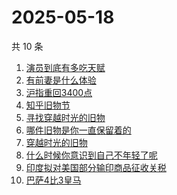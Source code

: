 # 2025-05-18

共 10 条

<!-- BEGIN -->
<!-- 最后更新时间 Sun May 18 2025 12:22:43 GMT+0800 (China Standard Time) -->

1. [演员到底有多吃天赋](https://www.zhihu.com/search?q=演员到底有多吃天赋)
1. [有前妻是什么体验](https://www.zhihu.com/search?q=有前妻是什么体验)
1. [沪指重回3400点](https://www.zhihu.com/search?q=沪指重回3400点)
1. [知乎旧物节](https://www.zhihu.com/search?q=知乎旧物节)
1. [寻找穿越时光的旧物](https://www.zhihu.com/search?q=寻找穿越时光的旧物)
1. [哪件旧物是你一直保留着的](https://www.zhihu.com/search?q=哪件旧物是你一直保留着的)
1. [穿越时光的旧物](https://www.zhihu.com/search?q=穿越时光的旧物)
1. [什么时候你意识到自己不年轻了呢](https://www.zhihu.com/search?q=什么时候你意识到自己不年轻了呢)
1. [印度拟对美国部分输印商品征收关税](https://www.zhihu.com/search?q=印度拟对美国部分输印商品征收关税)
1. [巴萨4比3皇马](https://www.zhihu.com/search?q=巴萨4比3皇马)

<!-- END -->
